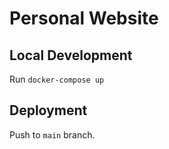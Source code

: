 # Personal Website

## Local Development

Run `docker-compose up`

## Deployment

Push to `main` branch.
